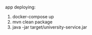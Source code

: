 app deploying:

1. docker-compose up
2. mvn clean package
3. java -jar target/university-service.jar
